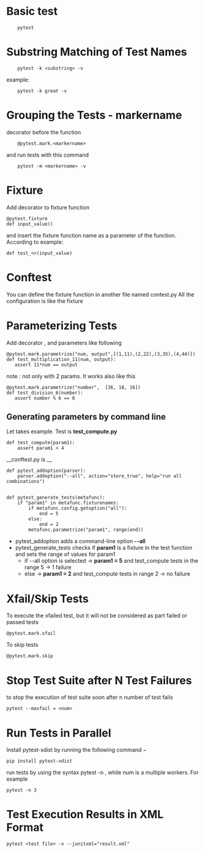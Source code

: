 # Basic test
```
    pytest 
```

# Substring Matching of Test Names
```
    pytest -k <substring> -v
```

example:
```
    pytest -k great -v
```

# Grouping the Tests - markername
decorator before the function
```
    @pytest.mark.<markername>
```

and run tests with this command
```
    pytest -m <markername> -v
```
# Fixture
Add decorator to fixture function
```
@pytest.fixture
def input_value()
```
and insert the fixture function name as a parameter of the function. According to example:
```
def test_<>(input_value)
```

# Conftest
You can define the fixture function in another file named contest.py
All the configuration is like the fixture


# Parameterizing Tests
Add decorator  , and parameters like following
```
@pytest.mark.parametrize("num, output",[(1,11),(2,22),(3,35),(4,44)])
def test_multiplication_11(num, output):
   assert 11*num == output
```
note : not only with 2 params. It works also like this
```
@pytest.mark.parametrize("number",  [36, 18, 16])
def test_division_6(number):
   assert number % 6 == 0
```

## Generating parameters by command line
Let takes example. 
Test is __test_compute.py__
```
def test_compute(param1):
    assert param1 < 4
```
__conftest.py is __
```
def pytest_addoption(parser):
    parser.addoption("--all", action="store_true", help="run all combinations")


def pytest_generate_tests(metafunc):
    if "param1" in metafunc.fixturenames:
        if metafunc.config.getoption("all"):
            end = 5
        else:
            end = 2
        metafunc.parametrize("param1", range(end))
```
* pytest_addoption adds a command-line option __--all__
* pytest_generate_tests checks if __param1__ is a fixture in the test function and sets the range of values for param1 
    * if --all option is selected -> __param1 = 5__ and test_compute tests in the range 5 -> 1 failure
    * else -> __param1 = 2__ and test_compute tests in range 2 -> no failure

# Xfail/Skip Tests
To execute the xfailed test, but it will not be considered as part failed or passed tests
```
@pytest.mark.xfail
```

To skip tests
```
@pytest.mark.skip
```
# Stop Test Suite after N Test Failures
to stop the execution of test suite soon after n number of test fails
```
pytest --maxfail = <num>
```

# Run Tests in Parallel
Install pytest-xdist by running the following command −
```
pip install pytest-xdist
```

run tests by using the syntax pytest -n <num>, while num is a multiple workers. For example 
```
pytest -n 3

```
# Test Execution Results in XML Format
```
pytest <test file> -v --junitxml="result.xml"
```


